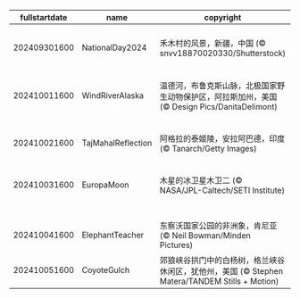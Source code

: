|fullstartdate|name|copyright|title|image|
|--|--|--|--|--|
202409301600|NationalDay2024|禾木村的风景，新疆，中国 (© snvv18870020330/Shutterstock)|绝美的秋日风景|![](/zh-CN/2024/10/202409301600NationalDay2024.jpg)|
202410011600|WindRiverAlaska|温德河，布鲁克斯山脉，北极国家野生动物保护区，阿拉斯加州，美国 (© Design Pics/DanitaDelimont)|河流的狂野舞蹈|![](/zh-CN/2024/10/202410011600WindRiverAlaska.jpg)|
202410021600|TajMahalReflection|阿格拉的泰姬陵，安拉阿巴德，印度 (© Tanarch/Getty Images)|盛大的爱情见证|![](/zh-CN/2024/10/202410021600TajMahalReflection.jpg)|
202410031600|EuropaMoon|木星的冰卫星木卫二 (© NASA/JPL-Caltech/SETI Institute)|一轮蓝月亮|![](/zh-CN/2024/10/202410031600EuropaMoon.jpg)|
||||![](/zh-CN/2024/10/.jpg)|
202410041600|ElephantTeacher|东察沃国家公园的非洲象，肯尼亚 (© Neil Bowman/Minden Pictures)|跟着老师走！|![](/zh-CN/2024/10/202410041600ElephantTeacher.jpg)|
202410051600|CoyoteGulch|郊狼峡谷拱门中的白杨树，格兰峡谷休闲区，犹他州，美国 (© Stephen Matera/TANDEM Stills + Motion)|一抹金色|![](/zh-CN/2024/10/202410051600CoyoteGulch.jpg)|
